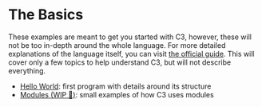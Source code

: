 # The Basics

These examples are meant to get you started with C3, however, these will not be too in-depth around the whole language. For more detailed explanations of the language itself, you can visit [the official guide](https://c3-lang.org/guide/). This will cover only a few topics to help understand C3, but will not describe everything.

- [Hello World](hello_world.md): first program with details around its structure
- [Modules (WIP 🚧)](modules.md): small examples of how C3 uses modules